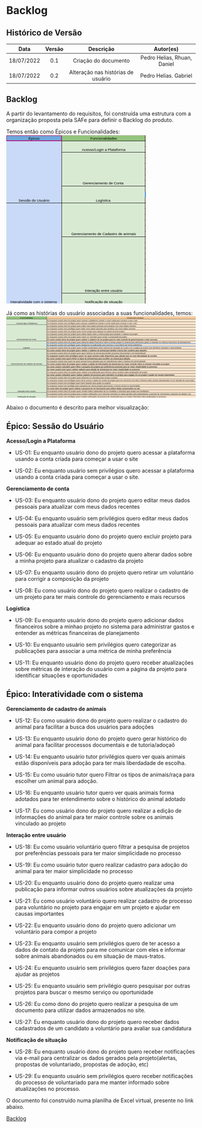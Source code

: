# Backlog

## Histórico de Versão


|    Data    | Versão |             Descrição              |          Autor(es)          |
| :--------: | :----: | :--------------------------------: | :-------------------------: |
| 18/07/2022 |  0.1   |        Criação do documento        | Pedro Helias, Rhuan, Daniel |
| 18/07/2022 |  0.2   | Alteração nas histórias de usuário |    Pedro Helias. Gabriel    |


## Backlog

A partir do levantamento do requisitos, foi construída uma estrutura com a organização proposta pela SAFe para definir o Backlog do produto. 

Temos então como Épicos e Funcionalidades:
![epicos e funcionalidades](imagens/epicos.png)

Já como as histórias do usuário associadas a suas funcionalidades, temos:
![historias](imagens/historia.png)

Abaixo o documento é descrito para melhor visualização:
## <b>Épico: Sessão do Usuário</b>

**Acesso/Login a Plataforma**

* US-01: Eu enquanto usuário dono do projeto quero acessar a plataforma usando a conta criada para começar a usar o site
  
* US-02: Eu enquanto usuário sem privilégios quero acessar a plataforma usando a conta criada para começar a usar o site.
  
**Gerenciamento de conta**

* US-03: Eu enquanto usuário dono do projeto quero editar meus dados pessoais para atualizar com meus dados recentes
  
* US-04: Eu enquanto usuário sem privilégios quero editar meus dados pessoais para atualizar com meus dados recentes						
  
* US-05: Eu enquanto usuário dono do projeto quero excluir projeto para adequar ao estado atual do projeto						
  
* US-06: Eu enquanto usuário dono do projeto quero alterar dados sobre a minha projeto para atualizar o cadastro da projeto						
  
* US-07: Eu enquanto usuário dono do projeto quero retirar um voluntário para corrigir a composição da projeto						
  
* US-08: Eu como usuário dono do projeto quero realizar o cadastro de um projeto para ter mais controle do gerenciamento e mais recursos						

**Logística**

* US-09: Eu enquanto usuário dono do projeto quero adicionar dados financeiros sobre a minhao projeto no sistema para administrar gastos e entender as métricas financeiras de planejamento 						
  
* US-10: Eu enquanto usuário sem privilégios quero categorizar as publicações para associar a uma métrica de minha preferência					
  
* US-11: Eu enquanto usuário dono do projeto quero receber atualizações sobre métricas de interação do usuário com a página da projeto para identificar situações e oportunidades 						



## <b>Épico: Interatividade com o sistema</b>

**Gerenciamento de cadastro de animais**

* US-12: Eu como usuário dono do projeto quero realizar o cadastro do animal para facilitar a busca dos usuários para adoções						
  
* US-13: Eu enquanto usuário dono do projeto quero gerar histórico do animal para facilitar processos documentais e de tutoria/adoçaõ						
  
* US-14: Eu enquanto usuário tutor privilégios quero ver quais animais estão disponíveis para adoção para ter mais liberdadade de escolha. 						
  
* US-15: Eu como usuário tutor quero Filtrar os tipos de animais/raça para escolher um animal para adoção.						
  
* US-16: Eu enquanto usuário tutor quero ver quais animais forma adotados para ter entendimento sobre o histórico do animal adotado	

* US-17: Eu como usuário dono do projeto quero realizar a edição de informações do animal para ter maior controle sobre os animais vinculado ao projeto						
  
**Interação entre usuário**

* US-18: Eu como usuário voluntário quero filtrar a pesquisa de projetos por preferências pessoais para ter maior simplicidade no processo
  
* US-19: Eu como usuário tutor quero realizar cadastro para adoção do animal para ter maior simplicidade no processo						
  
* US-20: Eu enquanto usuário dono do projeto quero realizar uma publicação para informar outros usuários sobre atualizações da projeto						
  
* US-21: Eu como usuário voluntário quero realizar cadastro de processo para voluntário no projeto para engajar em um projeto e ajudar em causas importantes						
  
* US-22: Eu enquanto usuário dono do projeto quero adicionar um voluntário para compor a projeto						

* US-23: Eu enquanto usuário sem privilégios quero de ter acesso a dados de contato da projeto para me comunicar com eles e informar sobre animais abandonados ou em situação de maus-tratos.
  
* US-24: Eu enquanto usuário sem privilégios quero fazer doações para ajudar as projetos 	

* US-25: Eu enquanto usuário sem privilégio quero pesquisar por outras projetos para buscar o mesmo serviço ou oportunidade						

* US-26: Eu como dono do projeto quero realizar a pesquisa de um documento para utilizar dados armazenados no site.

* US-27: Eu enquanto usuário dono do projeto quero receber dados cadastrados de um candidato a voluntário para avaliar sua candidatura		

  

**Notificação de situação**
				

* US-28: Eu enquanto usuário dono do projeto quero receber notificações via e-mail para centralizar os dados gerados pela projeto(alertas, propostas de voluntariado, propostas de adoção, etc)						

* US-29: Eu enquanto usuário sem privilégios quero receber notificações do processo de voluntariado para me manter informado sobre atualizações no processo.						
  												
O documento foi construído numa planilha de Excel virtual, presente no link abaixo. 

<a href="https://docs.google.com/spreadsheets/d/1EftTSPJfwSpOPxZRh9l8VIjlzVJ5hROlLfbYlBwVJSs/edit?usp=sharing">Backlog</a>  
  

